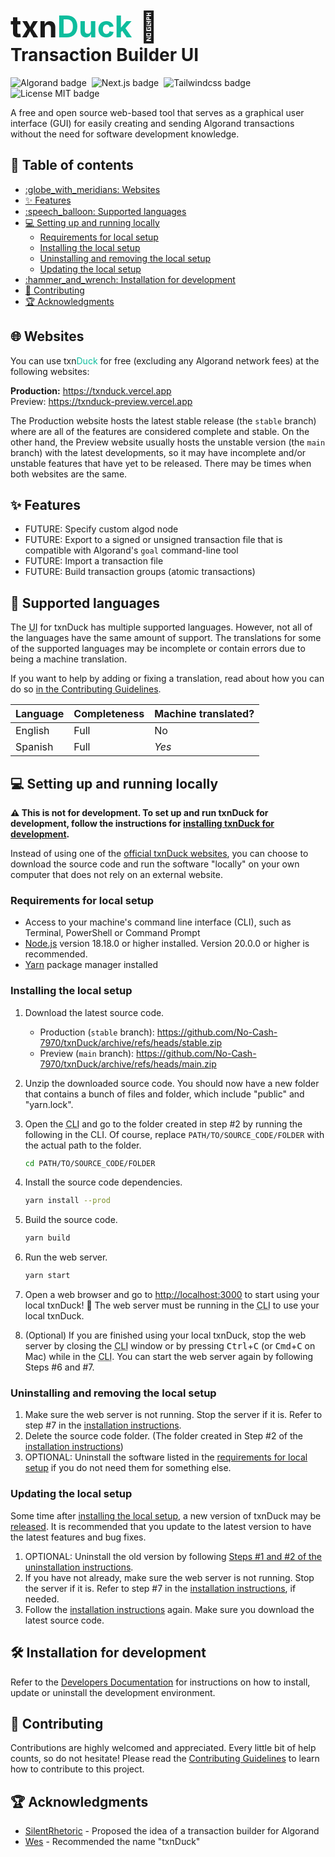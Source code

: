 <h1>
    <div style="font-size:1.7em">txn<span style="color:#0ebd9d">Duck</span> 🦆</div>
    Transaction Builder UI
</h1>

![Algorand badge](https://img.shields.io/badge/Algorand-006883?style=for-the-badge&logo=Algorand)&nbsp;
![Next.js badge](https://img.shields.io/badge/Next.js-black?style=for-the-badge&logo=next.js)&nbsp;
![Tailwindcss badge](https://img.shields.io/badge/Tailwindcss-0ea5e9?style=for-the-badge&logo=tailwindcss&logoColor=white)&nbsp;
![License MIT badge](https://img.shields.io/github/license/No-Cash-7970/txnDuck?style=for-the-badge&color=8e5548)

A free and open source web-based tool that serves as a graphical user interface
(GUI) for easily creating and sending Algorand transactions without the need for
software development knowledge.

<!-- omit in toc -->
## :compass: Table of contents

- [:globe\_with\_meridians: Websites](#globe_with_meridians-websites)
- [:sparkles: Features](#sparkles-features)
- [:speech\_balloon: Supported languages](#speech_balloon-supported-languages)
- [:computer: Setting up and running locally](#computer-setting-up-and-running-locally)
  - [Requirements for local setup](#requirements-for-local-setup)
  - [Installing the local setup](#installing-the-local-setup)
  - [Uninstalling and removing the local setup](#uninstalling-and-removing-the-local-setup)
  - [Updating the local setup](#updating-the-local-setup)
- [:hammer\_and\_wrench: Installation for development](#hammer_and_wrench-installation-for-development)
- [:handshake: Contributing](#handshake-contributing)
- [:trophy: Acknowledgments](#trophy-acknowledgments)

## :globe_with_meridians: Websites

You can use txn<span style="color:#0ebd9d">Duck</span> for free (excluding any
Algorand network fees) at the following websites:

**Production:** <https://txnduck.vercel.app>  
Preview: <https://txnduck-preview.vercel.app>

The Production website hosts the latest stable release (the `stable` branch)
where are all of the features are considered complete and stable. On the other
hand, the Preview website usually hosts the unstable version (the `main` branch)
with the latest developments, so it may have incomplete and/or unstable features
that have yet to be released. There may be times when both websites are the
same.

## :sparkles: Features

- FUTURE: Specify custom algod node
- FUTURE: Export to a signed or unsigned transaction file that is compatible
  with Algorand's `goal` command-line tool
- FUTURE: Import a transaction file
- FUTURE: Build transaction groups (atomic transactions)

## :speech_balloon: Supported languages

The <abbr title="user interface">UI</abbr> for txnDuck has multiple supported
languages. However, not all of the languages have the same amount of support.
The translations for some of the supported languages may be incomplete or
contain errors due to being a machine translation.

If you want to help by adding or fixing a translation, read about how you can do
so [in the Contributing Guidelines](.github/CONTRIBUTING.md#submitting-translations).

Language | Completeness | Machine translated?
---------|--------------|---------------------
English  | Full         | No
Spanish  | Full         | *Yes*

## :computer: Setting up and running locally

**:warning: This is not for development. To set up and run txnDuck for
development, follow the instructions for
[installing txnDuck for development](#hammer_and_wrench-installing-for-development).**

Instead of using one of the [official txnDuck websites](#globe_with_meridians-websites),
you can choose to download the source code and run the software "locally" on
your own computer that does not rely on an external website.

### Requirements for local setup

- Access to your machine's command line interface (CLI), such as Terminal,
  PowerShell or Command Prompt
- [Node.js](https://nodejs.org/en) version 18.18.0 or higher installed. Version
  20.0.0 or higher is recommended.
- [Yarn](https://yarnpkg.com/getting-started/install) package manager installed

### Installing the local setup

1. Download the latest source code.
    - Production (`stable` branch):
      <https://github.com/No-Cash-7970/txnDuck/archive/refs/heads/stable.zip>
    - Preview (`main` branch):
      <https://github.com/No-Cash-7970/txnDuck/archive/refs/heads/main.zip>
2. Unzip the downloaded source code. You should now have a new folder that
   contains a bunch of files and folder, which include "public" and "yarn.lock".
3. Open the <abbr title="Command Line Interface">CLI</abbr> and go to the folder
   created in step #2 by running the following in the CLI. Of course, replace
   `PATH/TO/SOURCE_CODE/FOLDER` with the actual path to the folder.

    ```bash
    cd PATH/TO/SOURCE_CODE/FOLDER
    ```

4. Install the source code dependencies.

    ```bash
    yarn install --prod
    ```

5. Build the source code.

    ```bash
    yarn build
    ```

6. Run the web server.

    ```bash
    yarn start
    ```

7. Open a web browser and go to <http://localhost:3000> to start using your
   local txnDuck! :tada: The web server must be running in the
   <abbr title="Command Line Interface">CLI</abbr> to use your local txnDuck.
8. (Optional) If you are finished using your local txnDuck, stop the web server
   by closing the <abbr title="Command Line Interface">CLI</abbr> window or by
   pressing <kbd>Ctrl</kbd>+<kbd>C</kbd> (or <kbd>Cmd</kbd>+<kbd>C</kbd> on Mac)
   while in the <abbr title="Command Line Interface">CLI</abbr>. You can start
   the web server again by following Steps #6 and #7.

### Uninstalling and removing the local setup

1. Make sure the web server is not running. Stop the server if it is. Refer to
   step #7 in the [installation instructions](#installing-the-local-setup).
2. Delete the source code folder. (The folder created in Step #2 of the
   [installation instructions](#installing-the-local-setup))
3. OPTIONAL: Uninstall the software listed in the
   [requirements for local setup](#requirements-for-local-setup) if you do not
   need them for something else.

### Updating the local setup

Some time after [installing the local setup](#installing-the-local-setup), a new
version of txnDuck may be
[released](https://github.com/No-Cash-7970/txnDuck/releases). It is recommended
that you update to the latest version to have the latest features and bug fixes.

1. OPTIONAL: Uninstall the old version by following [Steps #1 and #2 of the
   uninstallation instructions](#uninstalling-and-removing-the-local-setup).
2. If you have not already, make sure the web server is not running. Stop the
   server if it is. Refer to step #7 in the
   [installation instructions](#installing-the-local-setup), if needed.
3. Follow the [installation instructions](#installing-the-local-setup) again.
   Make sure you download the latest source code.

## :hammer_and_wrench: Installation for development

Refer to the [Developers
Documentation](docs/DEVELOPERS.md#installing-the-development-environment) for
instructions on how to install, update or uninstall the development environment.

## :handshake: Contributing

Contributions are highly welcomed and appreciated. Every little bit of help
counts, so do not hesitate! Please read the [Contributing Guidelines](.github/CONTRIBUTING.md)
to learn how to contribute to this project.

## :trophy: Acknowledgments

- [SilentRhetoric](https://github.com/SilentRhetoric) - Proposed the idea of a
  transaction builder for Algorand
- [Wes](https://github.com/WesleyMiller1998) - Recommended the name "txnDuck"
